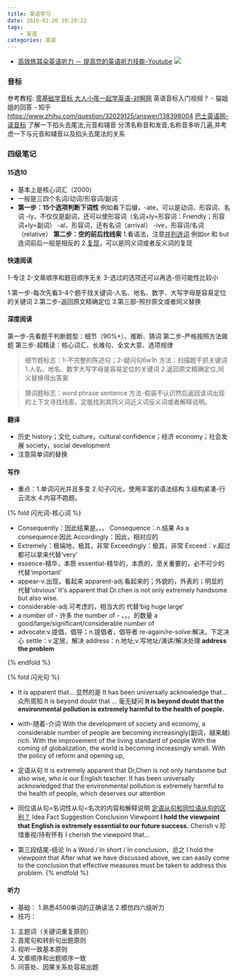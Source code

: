 ```yaml
---
title: 英语学习
date: 2019-01-26 19:29:22
tags:
    - 英语
categories: 英语
---
```


* [高效练耳朵英语听力 － 提高您的英语听力技能-Youtube](https://www.youtube.com/watch?v=ZsNtwhOJINE)
![](https://timgsa.baidu.com/timg?image&quality=80&size=b9999_10000&sec=1548569151861&di=0a24c310dc9c0bc7158d3283bab978ba&imgtype=0&src=http%3A%2F%2Fi0.hdslb.com%2Fbfs%2Farchive%2F3ce66ece1bc46c739f529749d102b7c1c48b00bf.jpg)

<!-- more -->

### 音标
参考教程:
[零基础学音标 大人小孩一起学英语-对啊网](https://www.bilibili.com/video/av5123229)
英语音标入门视频？ - 猫姐姐的回答 - 知乎
https://www.zhihu.com/question/32029125/answer/138398004
[巴士英语网-读音标](https://en-yinbiao.xiao84.com/yinbiaofayin/ai.html)
了解一下掐头去尾法,元音和辅音
分清名称音和发音,名称音多听几遍,并考虑一下与元音和辅音以及掐头去尾法的关系

### 四级笔记

#### 15选10
* 基本上是核心词汇（2000）
* 一般是三四个名词/动词/形容词/副词
* **第一步：15个选项判断下词性**
例如看下后缀，-ate，可以是动词、形容词、名词
-ly，不仅仅是副词，还可以使形容词（名词+ly=形容词：Friendly；形容词+ly=副词）
-al，形容词，还有名词（arrival）
-ive，形容词/名词（relative）
**第二步：空的前后找线索**
1.看语法，注意[并列连词](https://baike.baidu.com/item/并列连词/6573724?fr=aladdin#3)
例如or 和 but 连词前后一般是相反的
2.[复现](https://baike.baidu.com/item/复现/9304705?fr=aladdin)，可以是同义词或者反义词的复现

#### 快速阅读
1-专注
2-文章顺序和题目顺序无关
3-选过的选项还可以再选-但可能性比较小

1.第一步-每次先看3-4个题干找关键词-人名、地名、数字、大写字母是容易定位的关键词
2.第二步-返回原文精确定位
3.第三部-照抄原文或者同义替换

#### 深度阅读
第一步-先看题干判断题型：细节（90%+）、推断、猜词
第二步-严格按照方法做题
第三步-超精读：核心词汇、长难句、全文大意、选项规律

>细节题标志：1-不完整的陈述句；2-疑问句6w1h
方法：扫描题干抓关键词
1.人名、地名、数字大写字母是容易定位的关键词
2.返回原文精确定位,同义替换得出答案

>猜词题标志：word phrase sentence
方法-假装不认识然后返回该词出现的上下文寻找线索，定能找到其同义词近义词反义词或者解释说明。

#### 翻译
* 历史 history；文化 culture，cultural confidence；经济 economy；社会发展 society，social development
* 注意简单词的替换

#### 写作
* 重点：1.单词闪光并且多变
2.句子闪光，使用丰富的语法结构
3.结构紧凑-行云流水
4.内容不跑题。

{% fold 闪光词-核心词 %}

* Consequently：因此结果是。。。
Consequence：n.结果
As a consequence:因此
Accordingly：因此，相对应的
* Extremely：极端地，极其，非常
Exceedingly：极其，非常
Exceed：v.超过
都可以拿来代替‘very’
* essence-精华，本质
essential-精华的，本质的，至关重要的，必不可少的
代替‘important’
* appear-v.出现，看起来
apparent-adj.看起来的；外貌的，外表的；明显的
代替‘obvious’
It's apparent that Dr.chen is not only extremely handsome but also wise.
* considerable-adj.可考虑的，相当大的
代替‘big huge large’
* a number of - 许多
the number of - 。。。的数量
a good/large/significant/considerable number of
* advocate:v.提倡，倡导；n.提倡者，倡导者
re-again/re-solve:解决，下定决心
settle：v.定居，解决
address：n.地址;v.写地址/演讲/解决处理
**address the problem**

{% endfold %}

{% fold 闪光句 %}

* It is apparent that... 显然的是
It has been universally acknowledge that... 众所周知
It is beyond doubt that ... 毫无疑问
**It is beyond doubt that the environmental pollution is extremely harmful to the health of poeple.**

* with-随着-介词
With the development of society and economy, a considerable number of people are becoming increasingly(副词，越来越) rich.
With the improvement of the living standard of people
With the coming of globalization, the world is becoming increasingly small.
With the policy of reform and opening up,

* 定语从句
It is extremely apparent that Dr,Chen is not only handsome but also wise, who is our English teacher.
It has been universally acknowledged that the environmental pollution is extremely harmful to the health of people, which deserves our attention

* 同位语从句=名词性从句=名次的内容和解释说明
[定语从句和同位语从句的区别？](https://www.zhihu.com/question/20862688)
Idea Fact Suggestion Conclusion Viewpoint
**I hold the viewpoint that English is extremely essential to our future success.**
Cherish v.珍惜重视/持有怀有
I cherish the viewpoint that...

* 第三段结尾-结论
In a Word / In short / In conclusion，总之
I hold the viewpoint that
After what we have discussed above, we can easily come to the conclusion that effective measures must be taken to address this problem.
{% endfold %}

#### 听力
* 基础： 
1.熟悉4500单词的正确读法
2.模仿四六级听力
* 技巧：
1. 主题词（关键词重复原则）
2. 首尾句和转折句出题原则
3. 视听一致基本原则
4. 文章顺序和出题顺序一致
5. 问答处、因果关系处容易出题

